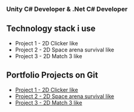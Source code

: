 ### Unity C# Developer & .Net C# Developer

## Technology stack i use
<ul>
  <li>Project 1 - 2D Clicker like</li>
  <li>Project 2 - 2D Space arena survival like</li>
  <li>Project 3 - 2D Match 3 like</li>
</ul>

## Portfolio Projects on Git
<ul>
  <li><a href="https://github.com/Westtly25/Clicker-Like-Unity2022-Zenject">Project 1 - 2D Clicker like</a></li>
  <li><a href="https://github.com/Westtly25/Clicker-Like-Unity2022-Zenject">Project 2 - 2D Space arena survival like</a></li>
  <li><a href="https://github.com/Westtly25/Potion-Match-3-Unity-2022-Zenject-Unity-Addressables">Project 3 - 2D Match 3 like</a></li>
</ul>
